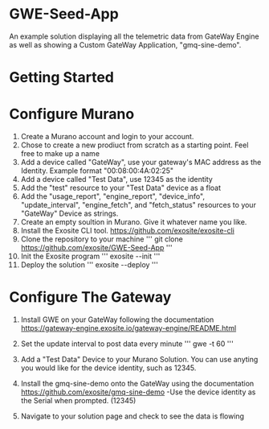 # GWE-Seed-App
An example solution displaying all the telemetric data from GateWay Engine as well as showing a Custom GateWay Application, "gmq-sine-demo".
# Getting Started
# Configure Murano
1. Create a Murano account and login to your account.
2. Chose to create a new prodiuct from scratch as a starting point. Feel free to make up a name
3. Add a device called "GateWay", use your gateway's MAC address as the Identity. Example format "00:08:00:4A:02:25"
4. Add a device called "Test Data", use 12345 as the identity
5. Add the "test" resource to your "Test Data" device as a float
6. Add the "usage_report", "engine_report", "device_info", "update_interval", "engine_fetch", and "fetch_status" resources to your "GateWay" Device as strings.
7. Create an empty soultion in Murano. Give it whatever name you like.
7. Install the Exosite CLI tool. https://github.com/exosite/exosite-cli
8. Clone the repository to your machine
'''
git clone https://github.com/exosite/GWE-Seed-App
'''
9. Init the Exosite program
'''
exosite --init
'''
10. Deploy the solution
'''
exosite --deploy
'''

# Configure The Gateway 
1. Install GWE on your GateWay following the documentation https://gateway-engine.exosite.io/gateway-engine/README.html
2. Set the update interval to post data every minute
'''
gwe -t 60
'''

3. Add a "Test Data" Device to your Murano Solution. You can use anyting you would like for the device identity, such as 12345.
4. Install the gmq-sine-demo onto the GateWay using the documentation https://github.com/exosite/gmq-sine-demo
	-Use the device identity as the Serial when prompted. (12345)
5. Navigate to your solution page and check to see the data is flowing
